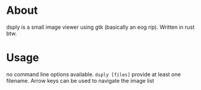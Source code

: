 
# About

dsply is a small image viewer using gtk (basically an eog rip).
Written in rust btw.

# Usage

no command line options available. `dsply [files]` provide at least one filename.
Arrow keys can be used to navigate the image list
